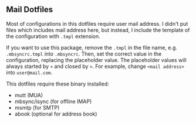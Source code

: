 Mail Dotfiles
---

Most of configurations in this dotfiles require user mail address.
I didn't put files which includes mail address here, but instead, I include the template of the configuration with `.tmpl` extension.

If you want to use this package, remove the `.tmpl` in the file name, e.g.  `.mbsyncrc.tmpl` into `.mbsyncrc`.
Then, set the correct value in the configuration, replacing the placeholder value.
The placeholder values will always started by `<` and closed by `>`.
For example, change `<mail address>` into `user@mail.com`.

This dotfiles require these binary installed:
- mutt (MUA)
- mbsync/isync (for offline IMAP)
- msmtp (for SMTP)
- abook (optional for address book)
